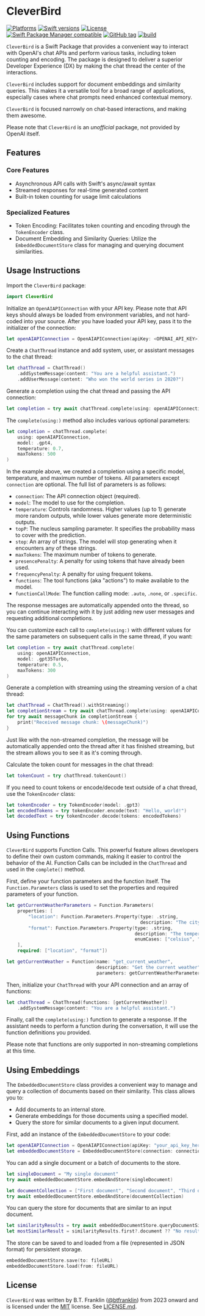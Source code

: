 # CleverBird

[![Platforms](https://img.shields.io/endpoint?url=https%3A%2F%2Fswiftpackageindex.com%2Fapi%2Fpackages%2Fbtfranklin%2FCleverBird%2Fbadge%3Ftype%3Dplatforms)](https://swiftpackageindex.com/btfranklin/CleverBird)
[![Swift versions](https://img.shields.io/endpoint?url=https%3A%2F%2Fswiftpackageindex.com%2Fapi%2Fpackages%2Fbtfranklin%2FCleverBird%2Fbadge%3Ftype%3Dswift-versions)](https://swiftpackageindex.com/btfranklin/CleverBird)
[![License](https://img.shields.io/badge/License-MIT-blue.svg)](https://github.com/btfranklin/CleverBird/blob/main/LICENSE)
[![Swift Package Manager compatible](https://img.shields.io/badge/SPM-compatible-brightgreen.svg?style=flat&colorA=28a745&&colorB=4E4E4E)](https://github.com/apple/swift-package-manager)
[![GitHub tag](https://img.shields.io/github/tag/btfranklin/CleverBird.svg)](https://github.com/btfranklin/CleverBird)
[![build](https://github.com/btfranklin/CleverBird/actions/workflows/build.yml/badge.svg)](https://github.com/btfranklin/CleverBird/actions/workflows/build.yml)

`CleverBird` is a Swift Package that provides a convenient way to interact with OpenAI's chat APIs and perform various tasks, including token counting and encoding. The package is designed to deliver a superior Developer Experience (DX) by making the chat thread the center of the interactions.

`CleverBird` includes support for document embeddings and similarity queries. This makes it a versatile tool for a broad range of applications, especially cases where chat prompts need enhanced contextual memory.

`CleverBird` is focused narrowly on chat-based interactions, and making them awesome.

Please note that `CleverBird` is an *unofficial* package, not provided by OpenAI itself.

## Features

### Core Features
- Asynchronous API calls with Swift's async/await syntax
- Streamed responses for real-time generated content
- Built-in token counting for usage limit calculations

### Specialized Features
- Token Encoding: Facilitates token counting and encoding through the `TokenEncoder` class.
- Document Embedding and Similarity Queries: Utilize the `EmbeddedDocumentStore` class for managing and querying document similarities.

## Usage Instructions

Import the `CleverBird` package:

```swift
import CleverBird
```

Initialize an `OpenAIAPIConnection` with your API key. Please note that API keys should always be loaded from environment variables, and not hard-coded into your source. After you have loaded your API key, pass it to the initializer of the connection:

```swift
let openAIAPIConnection = OpenAIAPIConnection(apiKey: <OPENAI_API_KEY>)
```

Create a `ChatThread` instance and add system, user, or assistant messages to the chat thread:

```swift
let chatThread = ChatThread()
    .addSystemMessage(content: "You are a helpful assistant.")
    .addUserMessage(content: "Who won the world series in 2020?")
```

Generate a completion using the chat thread and passing the API connection:

```swift
let completion = try await chatThread.complete(using: openAIAPIConnection)
```

The `complete(using:)` method also includes various optional parameters:

```swift
let completion = chatThread.complete(
    using: openAIAPIConnection, 
    model: .gpt4, 
    temperature: 0.7, 
    maxTokens: 500
)
```

In the example above, we created a completion using a specific model, temperature, and maximum number of tokens. All parameters except `connection` are optional. The full list of parameters is as follows:

- `connection`: The API connection object (required).
- `model`: The model to use for the completion.
- `temperature`: Controls randomness. Higher values (up to 1) generate more random outputs, while lower values generate more deterministic outputs.
- `topP`: The nucleus sampling parameter. It specifies the probability mass to cover with the prediction.
- `stop`: An array of strings. The model will stop generating when it encounters any of these strings.
- `maxTokens`: The maximum number of tokens to generate.
- `presencePenalty`: A penalty for using tokens that have already been used.
- `frequencyPenalty`: A penalty for using frequent tokens.
- `functions`: The tool functions (aka "actions") to make available to the model.
- `functionCallMode`: The function calling mode: `.auto`, `.none`, or `.specific`.

The response messages are automatically appended onto the thread, so
you can continue interacting with it by just adding new user messages
and requesting additional completions.

You can customize each call to `complete(using:)` with different values for the same parameters on subsequent calls in the same thread, if you want:

```swift
let completion = try await chatThread.complete(
    using: openAIAPIConnection,
    model: .gpt35Turbo, 
    temperature: 0.5, 
    maxTokens: 300
)
```

Generate a completion with streaming using the streaming version of a chat thread:

```swift
let chatThread = ChatThread().withStreaming()
let completionStream = try await chatThread.complete(using: openAIAPIConnection)
for try await messageChunk in completionStream {
    print("Received message chunk: \(messageChunk)")
}
```

Just like with the non-streamed completion, the message will be automatically
appended onto the thread after it has finished streaming, but the stream
allows you to see it as it's coming through.

Calculate the token count for messages in the chat thread:

```swift
let tokenCount = try chatThread.tokenCount()
```

If you need to count tokens or encode/decode text outside of a chat thread,
use the `TokenEncoder` class:

```swift
let tokenEncoder = try TokenEncoder(model: .gpt3)
let encodedTokens = try tokenEncoder.encode(text: "Hello, world!")
let decodedText = try tokenEncoder.decode(tokens: encodedTokens)
```

## Using Functions

`CleverBird` supports Function Calls. This powerful feature allows developers to define their own custom commands, making it easier to control the behavior of the AI. Function Calls can be included in the `ChatThread` and used in the `complete()` method.

First, define your function parameters and the function itself. The `Function.Parameters` class is used to set the properties and required parameters of your function.

```swift
let getCurrentWeatherParameters = Function.Parameters(
    properties: [
        "location": Function.Parameters.Property(type: .string,
                                                 description: "The city and state, e.g. San Francisco, CA"),
        "format": Function.Parameters.Property(type: .string,
                                               description: "The temperature unit to use. Infer this from the user's location.",
                                               enumCases: ["celsius", "fahrenheit"])
    ],
    required: ["location", "format"])

let getCurrentWeather = Function(name: "get_current_weather",
                                 description: "Get the current weather",
                                 parameters: getCurrentWeatherParameters)
```

Then, initialize your `ChatThread` with your API connection and an array of functions:

```swift
let chatThread = ChatThread(functions: [getCurrentWeather])
    .addSystemMessage(content: "You are a helpful assistant.")
```

Finally, call the `complete(using:)` function to generate a response. If the assistant needs to perform a function during the conversation, it will use the function definitions you provided.

Please note that functions are only supported in non-streaming completions at this time.

## Using Embeddings

The `EmbeddedDocumentStore` class provides a convenient way to manage and query a collection of documents based on their similarity. This class allows you to:

- Add documents to an internal store.
- Generate embeddings for those documents using a specified model.
- Query the store for similar documents to a given input document.

First, add an instance of the `EmbeddedDocumentStore` to your code:

```swift
let openAIAPIConnection = OpenAIAPIConnection(apiKey: "your_api_key_here")
let embeddedDocumentStore = EmbeddedDocumentStore(connection: connection)
```

You can add a single document or a batch of documents to the store.

```swift
let singleDocument = "My single document"
try await embeddedDocumentStore.embedAndStore(singleDocument)

let documentCollection = ["First document", "Second document", "Third document"]
try await embeddedDocumentStore.embedAndStore(documentCollection)

```

You can query the store for documents that are similar to an input document.

```swift
let similarityResults = try await embeddedDocumentStore.queryDocumentSimilarity("Query text here")
let mostSimilarResult = similarityResults.first?.document ?? "No result returned"
```

The store can be saved to and loaded from a file (represented in JSON format) for persistent storage.

```swift
embeddedDocumentStore.save(to: fileURL)
embeddedDocumentStore.load(from: fileURL)
```

## License

`CleverBird` was written by B.T. Franklin ([@btfranklin](https://github.com/btfranklin)) from 2023 onward and is licensed under the [MIT](https://opensource.org/licenses/MIT) license. See [LICENSE.md](LICENSE.md).
